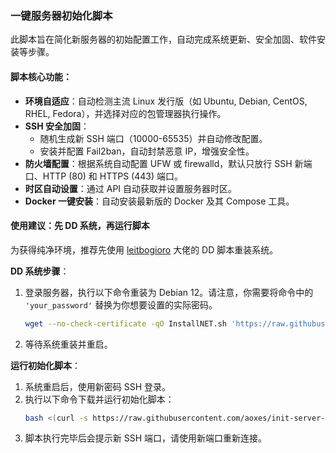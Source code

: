 ### 一键服务器初始化脚本

此脚本旨在简化新服务器的初始配置工作，自动完成系统更新、安全加固、软件安装等步骤。

#### 脚本核心功能：

  * **环境自适应**：自动检测主流 Linux 发行版（如 Ubuntu, Debian, CentOS, RHEL, Fedora），并选择对应的包管理器执行操作。
  * **SSH 安全加固**：
      * 随机生成新 SSH 端口（10000-65535）并自动修改配置。
      * 安装并配置 Fail2ban，自动封禁恶意 IP，增强安全性。
  * **防火墙配置**：根据系统自动配置 UFW 或 firewalld，默认只放行 SSH 新端口、HTTP (80) 和 HTTPS (443) 端口。
  * **时区自动设置**：通过 API 自动获取并设置服务器时区。
  * **Docker 一键安装**：自动安装最新版的 Docker 及其 Compose 工具。

#### 使用建议：先 DD 系统，再运行脚本

为获得纯净环境，推荐先使用 [leitbogioro](https://github.com/leitbogioro/Tools) 大佬的 DD 脚本重装系统。

**DD 系统步骤**：

1.  登录服务器，执行以下命令重装为 Debian 12。请注意，你需要将命令中的 `'your_password'` 替换为你想要设置的实际密码。
    ```bash
    wget --no-check-certificate -qO InstallNET.sh 'https://raw.githubusercontent.com/leitbogioro/Tools/master/Linux_reinstall/InstallNET.sh' && chmod a+x InstallNET.sh && bash InstallNET.sh -debian 12 -pwd 'your_password'
    ```
2.  等待系统重装并重启。

**运行初始化脚本**：

1.  系统重启后，使用新密码 SSH 登录。
2.  执行以下命令下载并运行初始化脚本：
    ```bash
    bash <(curl -s https://raw.githubusercontent.com/aoxes/init-server-script/main/init-server.sh)
    ```
3.  脚本执行完毕后会提示新 SSH 端口，请使用新端口重新连接。
